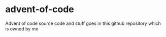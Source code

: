 # advent-of-code
Advent of code source code and stuff goes in this github repository which is owned by me
